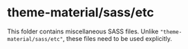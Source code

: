 # theme-material/sass/etc

This folder contains miscellaneous SASS files. Unlike `"theme-material/sass/etc"`, these files
need to be used explicitly.
